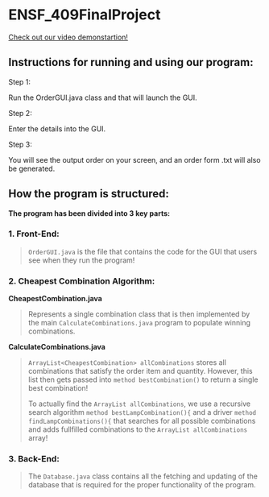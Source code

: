 # ENSF_409FinalProject



[Check out our video demonstartion!](https://www.example.com)


## Instructions for running and using our program:

Step 1:

Run the OrderGUI.java class and that will launch the GUI.

Step 2:

Enter the details into the GUI.

Step 3:

You will see the output order on your screen, and an order form .txt will also be generated.

## How the program is structured:

**The program has been divided into 3 key parts:**


### 1. Front-End:


> `OrderGUI.java` is the file that contains the code for the GUI that users see when they run the program!


### 2. Cheapest Combination Algorithm:

**CheapestCombination.java**

> Represents a single combination class that is then implemented by the main `CalculateCombinations.java` program 
> to populate winning combinations.


**CalculateCombinations.java**

>`ArrayList<CheapestCombination> allCombinations` stores all combinations that satisfy the order item and quantity.
>However, this list then gets passed into `method bestCombination()` to return a single best combination!
>
>To actually find the `ArrayList allCombinations`, we use a recursive search algorithm `method bestLampCombination(){` and a driver `method findLampCombinations(){` that searches for all possible combinations and adds fullfilled combinations to the `ArrayList allCombinations` array!
>


### 3. Back-End:

>
> The `Database.java` class contains all the fetching and updating of the database that is required for the proper 
> functionality of the program.
>

